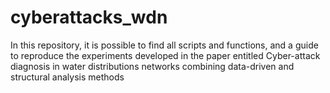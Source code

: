 # cyberattacks_wdn
In this repository, it is possible to find all scripts and functions, and a guide to reproduce the experiments developed in the paper  entitled Cyber-attack diagnosis in water distributions networks combining data-driven and structural analysis methods
